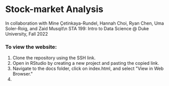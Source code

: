 # Stock-market Analysis
In collaboration with Mine Çetinkaya-Rundel, Hannah Choi, Ryan Chen, Uma Soler-Roig, and Zaid Musqit\n
STA 199: Intro to Data Science @ Duke University, Fall 2022


### To view the website: 
1. Clone the repository using the SSH link.
2. Open in RStudio by creating a new project and pasting the copied link.
3. Navigate to the docs folder, click on index.html, and select "View in Web Browser."
4.
